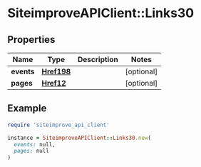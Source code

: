 # SiteimproveAPIClient::Links30

## Properties

| Name | Type | Description | Notes |
| ---- | ---- | ----------- | ----- |
| **events** | [**Href198**](Href198.md) |  | [optional] |
| **pages** | [**Href12**](Href12.md) |  | [optional] |

## Example

```ruby
require 'siteimprove_api_client'

instance = SiteimproveAPIClient::Links30.new(
  events: null,
  pages: null
)
```

